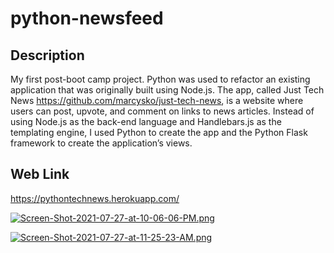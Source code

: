 # python-newsfeed

## Description

  My first post-boot camp project. Python was used to refactor an existing application that was originally built using Node.js. The app, called Just Tech News https://github.com/marcysko/just-tech-news, is a website where users can post, upvote, and comment on links to news articles. Instead of using Node.js as the back-end language and Handlebars.js as the templating engine, I used Python to create the app and the Python Flask framework to create the application’s views.

## Web Link
https://pythontechnews.herokuapp.com/

[![Screen-Shot-2021-07-27-at-10-06-06-PM.png](https://i.postimg.cc/4xBnwrL1/Screen-Shot-2021-07-27-at-10-06-06-PM.png)](https://postimg.cc/Wdq21fPD)

[![Screen-Shot-2021-07-27-at-11-25-23-AM.png](https://i.postimg.cc/151gz0VD/Screen-Shot-2021-07-27-at-11-25-23-AM.png)](https://postimg.cc/SjVQTMrK)



